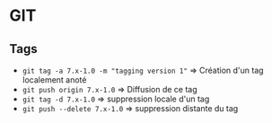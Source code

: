 GIT
=========

## Tags
 - `git tag -a 7.x-1.0 -m "tagging version 1"` => Création d'un tag localement anoté
 - `git push origin 7.x-1.0` => Diffusion de ce tag
 - `git tag -d 7.x-1.0` => suppression locale d'un tag
 - `git push --delete 7.x-1.0` => suppression distante du tag

